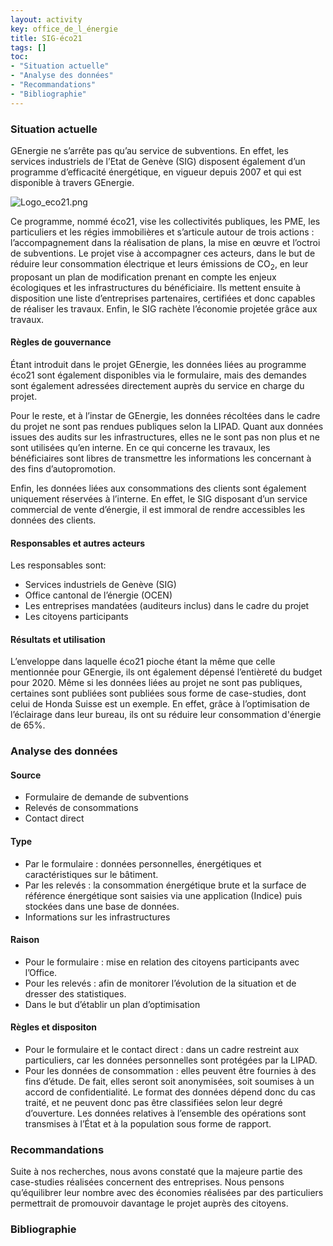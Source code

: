```yaml
---
layout: activity
key: office_de_l_énergie
title: SIG-éco21
tags: []
toc:
- "Situation actuelle"
- "Analyse des données"
- "Recommandations"
- "Bibliographie"
---
```


### Situation actuelle
GEnergie ne s’arrête pas qu’au service de subventions. En effet, les services industriels de l’Etat de Genève (SIG) disposent également d’un programme d’efficacité énergétique, en vigueur depuis 2007 et qui est disponible à travers GEnergie.

![Logo_eco21.png](//cours-wikinomie-2021/_articles/office_de_l_énergie/Images/logo_eco21.png)

Ce programme, nommé éco21, vise les collectivités publiques, les PME, les particuliers et les régies immobilières et s’articule autour de trois actions : l’accompagnement dans la réalisation de plans, la mise en œuvre et l’octroi de subventions. Le projet vise à accompagner ces acteurs, dans le but de réduire leur consommation électrique et leurs émissions de CO<sub>2</sub>, en leur proposant un plan de modification prenant en compte les enjeux écologiques et les infrastructures du bénéficiaire. Ils mettent ensuite à disposition une liste d’entreprises partenaires, certifiées et donc capables de réaliser les travaux. Enfin, le SIG rachète l’économie projetée grâce aux travaux.

#### Règles de gouvernance
Étant introduit dans le projet GEnergie, les données liées au programme éco21 sont également disponibles via le formulaire, mais des demandes sont également adressées directement auprès du service en charge du projet.

Pour le reste, et à l’instar de GEnergie, les données récoltées dans le cadre du projet ne sont pas rendues publiques selon la LIPAD. Quant aux données issues des audits sur les infrastructures, elles ne le sont pas non plus et ne sont utilisées qu’en interne. En ce qui concerne les travaux, les bénéficiaires sont libres de transmettre les informations les concernant à des fins d’autopromotion.

Enfin, les données liées aux consommations des clients sont également uniquement réservées à l’interne. En effet, le SIG disposant d’un service commercial de vente d’énergie, il est immoral de rendre accessibles les données des clients.

#### Responsables et autres acteurs
Les responsables sont:
- Services industriels de Genève (SIG)
- Office cantonal de l’énergie (OCEN)
- Les entreprises mandatées (auditeurs inclus) dans le cadre du projet
- Les citoyens participants

#### Résultats et utilisation
L’enveloppe dans laquelle éco21 pioche étant la même que celle mentionnée pour GEnergie, ils ont également dépensé l’entièreté du budget pour 2020. Même si les données liées au projet ne sont pas publiques, certaines sont publiées sont publiées sous forme de case-studies, dont celui de Honda Suisse est un exemple. En effet, grâce à l’optimisation de l’éclairage dans leur bureau, ils ont su réduire leur consommation d'énergie de 65%.

### Analyse des données

#### Source
- Formulaire de demande de subventions
- Relevés de consommations 
- Contact direct

#### Type
- Par le formulaire : données personnelles, énergétiques et caractéristiques sur le bâtiment. 
- Par les relevés : la consommation énergétique brute et la surface de référence énergétique sont saisies via une application (Indice) puis stockées dans une base de données. 
- Informations sur les infrastructures

#### Raison
- Pour le formulaire : mise en relation des citoyens participants avec l’Office.
- Pour les relevés : afin de monitorer l’évolution de la situation et de dresser des statistiques.
- Dans le but d’établir un plan d’optimisation

#### Règles et dispositon
- Pour le formulaire et le contact direct : dans un cadre restreint aux particuliers, car les données personnelles sont protégées par la LIPAD.
- Pour les données de consommation : elles peuvent être fournies à des fins d’étude. De fait, elles seront soit anonymisées, soit soumises à un accord de confidentialité. Le format des données dépend donc du cas traité, et ne peuvent donc pas être classifiées selon leur degré d’ouverture. Les données relatives à l’ensemble des opérations sont transmises à l’État et à la population sous forme de rapport.


### Recommandations
Suite à nos recherches, nous avons constaté que la majeure partie des case-studies réalisées concernent des entreprises. Nous pensons qu’équilibrer leur nombre avec des économies réalisées par des particuliers permettrait de promouvoir davantage le projet auprès des citoyens.


### Bibliographie

